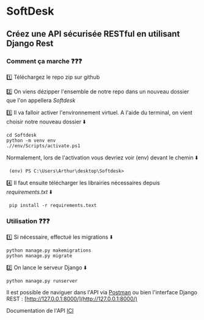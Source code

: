 # SoftDesk
## Créez une API sécurisée RESTful en utilisant Django Rest

### Comment ça marche :question::question::question:

:one:  Téléchargez le repo zip sur github 

:two:  On viens dézipper l'ensemble de notre repo dans un nouveau dossier que l'on appellera *_Softdesk_* 

:three:  Il va falloir activer l'environnement virtuel. A l'aide du terminal, on vient choisir notre nouveau dossier :arrow_down:

```
cd Softdesk
python -m venv env 
.//env/Scripts/activate.ps1

```

Normalement, lors de l'activation vous devriez voir (env) devant le chemin :arrow_down:

```
 (env) PS C:\Users\Arthur\desktop\Softdesk>

```

:four: Il faut ensuite télécharger les librairies nécessaires depuis *requirements.txt* :arrow_down: 

```
 pip install -r requirements.text

```

### Utilisation :question::question::question:


:one:  Si nécessaire, effectué les migrations :arrow_down: 

```
python manage.py makemigrations
python manage.py migrate

```

:two:  On lance le serveur Django :arrow_down: 

```
python manage.py runserver

```

Il est possible de naviguer dans l'API via [Postman](https://www.postman.com/) ou bien l'interface Django REST : [http://127.0.0.1:8000/](http://127.0.0.1:8000/)  

Documentation de l'API [ICI](https://documenter.getpostman.com/view/26504381/2s93Y3tfDk)
